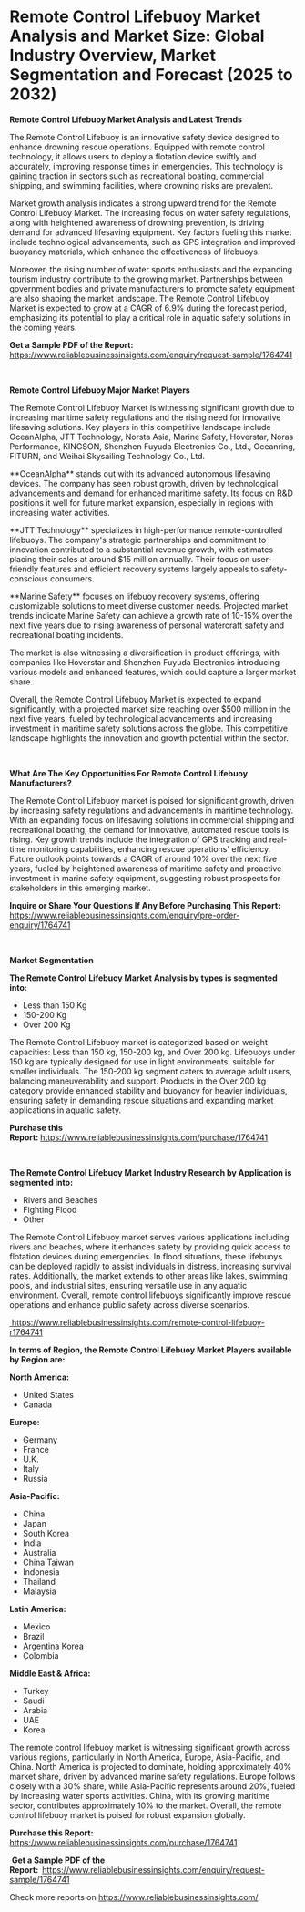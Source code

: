 <p><h1>Remote Control Lifebuoy Market Analysis and Market Size: Global Industry Overview, Market Segmentation and Forecast (2025 to 2032)</h1></p><p><strong>Remote Control Lifebuoy Market Analysis and Latest Trends</strong></p>
<p><p>The Remote Control Lifebuoy is an innovative safety device designed to enhance drowning rescue operations. Equipped with remote control technology, it allows users to deploy a flotation device swiftly and accurately, improving response times in emergencies. This technology is gaining traction in sectors such as recreational boating, commercial shipping, and swimming facilities, where drowning risks are prevalent.</p><p>Market growth analysis indicates a strong upward trend for the Remote Control Lifebuoy Market. The increasing focus on water safety regulations, along with heightened awareness of drowning prevention, is driving demand for advanced lifesaving equipment. Key factors fueling this market include technological advancements, such as GPS integration and improved buoyancy materials, which enhance the effectiveness of lifebuoys.</p><p>Moreover, the rising number of water sports enthusiasts and the expanding tourism industry contribute to the growing market. Partnerships between government bodies and private manufacturers to promote safety equipment are also shaping the market landscape. The Remote Control Lifebuoy Market is expected to grow at a CAGR of 6.9% during the forecast period, emphasizing its potential to play a critical role in aquatic safety solutions in the coming years.</p></p>
<p><strong>Get a Sample PDF of the Report:&nbsp;</strong> <a href="https://www.reliablebusinessinsights.com/enquiry/request-sample/1764741?utm_campaign=1106&utm_medium=2&utm_source=Github&utm_content=ia&utm_term=09042025&utm_id=remote-control-lifebuoy">https://www.reliablebusinessinsights.com/enquiry/request-sample/1764741</a></p>
<p>&nbsp;</p>
<p><strong>Remote Control Lifebuoy Major Market Players</strong></p>
<p><p>The Remote Control Lifebuoy Market is witnessing significant growth due to increasing maritime safety regulations and the rising need for innovative lifesaving solutions. Key players in this competitive landscape include OceanAlpha, JTT Technology, Norsta Asia, Marine Safety, Hoverstar, Noras Performance, KINGSON, Shenzhen Fuyuda Electronics Co., Ltd., Oceanring, FITURN, and Weihai Skysailing Technology Co., Ltd.</p><p>**OceanAlpha** stands out with its advanced autonomous lifesaving devices. The company has seen robust growth, driven by technological advancements and demand for enhanced maritime safety. Its focus on R&D positions it well for future market expansion, especially in regions with increasing water activities.</p><p>**JTT Technology** specializes in high-performance remote-controlled lifebuoys. The company's strategic partnerships and commitment to innovation contributed to a substantial revenue growth, with estimates placing their sales at around $15 million annually. Their focus on user-friendly features and efficient recovery systems largely appeals to safety-conscious consumers.</p><p>**Marine Safety** focuses on lifebuoy recovery systems, offering customizable solutions to meet diverse customer needs. Projected market trends indicate Marine Safety can achieve a growth rate of 10-15% over the next five years due to rising awareness of personal watercraft safety and recreational boating incidents.</p><p>The market is also witnessing a diversification in product offerings, with companies like Hoverstar and Shenzhen Fuyuda Electronics introducing various models and enhanced features, which could capture a larger market share.</p><p>Overall, the Remote Control Lifebuoy Market is expected to expand significantly, with a projected market size reaching over $500 million in the next five years, fueled by technological advancements and increasing investment in maritime safety solutions across the globe. This competitive landscape highlights the innovation and growth potential within the sector.</p></p>
<p>&nbsp;</p>
<p><strong>What Are The Key Opportunities For Remote Control Lifebuoy Manufacturers?</strong></p>
<p><p>The Remote Control Lifebuoy market is poised for significant growth, driven by increasing safety regulations and advancements in maritime technology. With an expanding focus on lifesaving solutions in commercial shipping and recreational boating, the demand for innovative, automated rescue tools is rising. Key growth trends include the integration of GPS tracking and real-time monitoring capabilities, enhancing rescue operations' efficiency. Future outlook points towards a CAGR of around 10% over the next five years, fueled by heightened awareness of maritime safety and proactive investment in marine safety equipment, suggesting robust prospects for stakeholders in this emerging market.</p></p>
<p><strong>Inquire or Share Your Questions If Any Before Purchasing This Report:</strong> <a href="https://www.reliablebusinessinsights.com/enquiry/pre-order-enquiry/1764741?utm_campaign=1106&utm_medium=2&utm_source=Github&utm_content=ia&utm_term=09042025&utm_id=remote-control-lifebuoy">https://www.reliablebusinessinsights.com/enquiry/pre-order-enquiry/1764741</a></p>
<p>&nbsp;</p>
<p><strong>Market Segmentation</strong></p>
<p><strong>The Remote Control Lifebuoy Market Analysis by types is segmented into:</strong></p>
<p><ul><li>Less than 150 Kg</li><li>150-200 Kg</li><li>Over 200 Kg</li></ul></p>
<p><p>The Remote Control Lifebuoy market is categorized based on weight capacities: Less than 150 kg, 150-200 kg, and Over 200 kg. Lifebuoys under 150 kg are typically designed for use in light environments, suitable for smaller individuals. The 150-200 kg segment caters to average adult users, balancing maneuverability and support. Products in the Over 200 kg category provide enhanced stability and buoyancy for heavier individuals, ensuring safety in demanding rescue situations and expanding market applications in aquatic safety.</p></p>
<p><strong>Purchase this Report:&nbsp;</strong><a href="https://www.reliablebusinessinsights.com/purchase/1764741?utm_campaign=1106&utm_medium=2&utm_source=Github&utm_content=ia&utm_term=09042025&utm_id=remote-control-lifebuoy">https://www.reliablebusinessinsights.com/purchase/1764741</a></p>
<p>&nbsp;</p>
<p><strong>The Remote Control Lifebuoy Market Industry Research by Application is segmented into:</strong></p>
<p><ul><li>Rivers and Beaches</li><li>Fighting Flood</li><li>Other</li></ul></p>
<p><p>The Remote Control Lifebuoy market serves various applications including rivers and beaches, where it enhances safety by providing quick access to flotation devices during emergencies. In flood situations, these lifebuoys can be deployed rapidly to assist individuals in distress, increasing survival rates. Additionally, the market extends to other areas like lakes, swimming pools, and industrial sites, ensuring versatile use in any aquatic environment. Overall, remote control lifebuoys significantly improve rescue operations and enhance public safety across diverse scenarios.</p></p>
<p><a href="https://www.reliablebusinessinsights.com/remote-control-lifebuoy-r1764741?utm_campaign=1106&utm_medium=2&utm_source=Github&utm_content=ia&utm_term=09042025&utm_id=remote-control-lifebuoy">&nbsp;https://www.reliablebusinessinsights.com/remote-control-lifebuoy-r1764741</a></p>
<p><strong>In terms of Region, the Remote Control Lifebuoy Market Players available by Region are:</strong></p>
<p>
    <p> <strong> North America: </strong>
        <ul>
            <li>United States</li>
            <li>Canada</li>
        </ul>
        </p> 
    <p> <strong> Europe: </strong>
        <ul>
            <li>Germany</li>
            <li>France</li>
            <li>U.K.</li>
            <li>Italy</li>
            <li>Russia</li>
        </ul>
        </p> 
    <p> <strong> Asia-Pacific: </strong>
        <ul>
            <li>China</li>
            <li>Japan</li>
            <li>South Korea</li>
            <li>India</li>
            <li>Australia</li>
            <li>China Taiwan</li>
            <li>Indonesia</li>
            <li>Thailand</li>
            <li>Malaysia</li>
        </ul>
        </p> 
    <p> <strong> Latin America: </strong>
        <ul>
            <li>Mexico</li>
            <li>Brazil</li>
            <li>Argentina Korea</li>
            <li>Colombia</li>
        </ul>
        </p> 
    <p> <strong> Middle East & Africa: </strong>
        <ul>
            <li>Turkey</li>
            <li>Saudi</li>
            <li>Arabia</li>
            <li>UAE</li>
            <li>Korea</li>
        </ul>
    </p>
    </p>
<p><p>The remote control lifebuoy market is witnessing significant growth across various regions, particularly in North America, Europe, Asia-Pacific, and China. North America is projected to dominate, holding approximately 40% market share, driven by advanced marine safety regulations. Europe follows closely with a 30% share, while Asia-Pacific represents around 20%, fueled by increasing water sports activities. China, with its growing maritime sector, contributes approximately 10% to the market. Overall, the remote control lifebuoy market is poised for robust expansion globally.</p></p>
<p><strong>Purchase this Report: </strong><a href="https://www.reliablebusinessinsights.com/purchase/1764741?utm_campaign=1106&utm_medium=2&utm_source=Github&utm_content=ia&utm_term=09042025&utm_id=remote-control-lifebuoy">https://www.reliablebusinessinsights.com/purchase/1764741</a></p>
<p>&nbsp;<strong>Get a Sample PDF of the Report:&nbsp;&nbsp;</strong><a href="https://www.reliablebusinessinsights.com/enquiry/request-sample/1764741?utm_campaign=1106&utm_medium=2&utm_source=Github&utm_content=ia&utm_term=09042025&utm_id=remote-control-lifebuoy">https://www.reliablebusinessinsights.com/enquiry/request-sample/1764741</a></p>
<p><strong></strong></p>
<p>Check more reports on <a href="https://www.reliablebusinessinsights.com/?utm_campaign=1106&utm_medium=2&utm_source=Github&utm_content=ia&utm_term=09042025&utm_id=remote-control-lifebuoy">https://www.reliablebusinessinsights.com/</a></p>